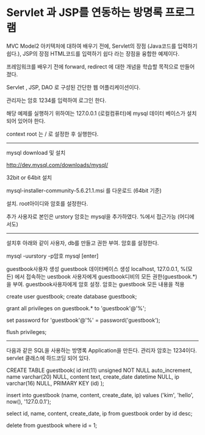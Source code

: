 Servlet 과 JSP를 연동하는 방명록 프로그램
==================================

MVC Model2 아키텍처에 대하여 배우기 전에, Servlet의 장점 (Java코드를 입력하기 쉽다.), JSP의 장점 HTML코드를 입력하기 쉽다 라는 장점을 융합한 예제이다.

프레임워크를 배우기 전에 forward, redirect 에 대한 개념을 학습할 목적으로 만들어졌다.


Servlet , JSP, DAO 로 구성된 간단한 웹 어플리케이션이다.

관리자는 암호 1234를 입력하여 로그인 한다.

해당 예제를 실행하기 위하여는 127.0.0.1 (로컬컴퓨터)에 mysql 데이터 베이스가 설치되어 있어야 한다.

context root 는 / 로 설정한 후 실행한다.

------------------------------------------------------------


mysql download 및 설치 

http://dev.mysql.com/downloads/mysql/ 

32bit or 64bit 설치 

mysql-installer-community-5.6.21.1.msi 를 다운로드 (64bit 기준) 

설치. root아이디와 암호를 설정한다. 

추가 사용자로 본인은 urstory 암호는 mysql을 추가하였다. %에서 접근가능 (어디에서도) 

-------------------------------------------------------------- 

설치후 아래와 같이 사용자, db를 만들고 권한 부여. 암호를 설정한다. 

mysql -uurstory -p암호 mysql [enter] 

guestbook사용자 생성 
guestbook 데이터베이스 생성 
localhost, 127.0.0.1, %(모든) 에서 접속하는 uestbook 사용자에게 guestbook디비의 모든 권한(guestbook.*)을 부여. 
guestbook사용자에게 암호 설정. 암호는 guestbook 
모든 내용을 적용 

create user guestbook; 
create database guestbook; 

grant all privileges on guestbook.* to 'guestbook'@'%'; 

set password for 'guestbook'@'%' = password('guestbook'); 

flush privileges; 

-----------------------------------------------------


다음과 같은 SQL을 사용하는 방명록 Application을 만든다. 관리자 암호는 1234이다. servlet 클래스에 하드코딩 되어 있다.

CREATE TABLE guestbook( 
id int(11) unsigned NOT NULL auto_increment, 
name varchar(20) NULL, 
content text, 
create_date datetime NULL, 
ip varchar(16) NULL, 
PRIMARY KEY (id) 
); 


insert into guestbook (name, content, create_date, ip) 
values ('kim', 'hello', now(), '127.0.0.1'); 

select id, name, content, create_date, ip from guestbook 
order by id desc; 

delete from guestbook where id = 1; 
